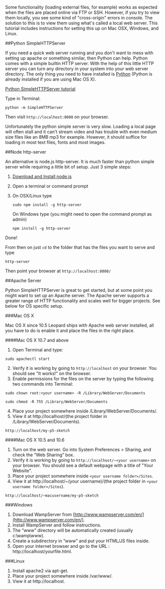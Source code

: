 Some functionality (loading external files, for example) works as expected when the files are placed online via FTP or SSH. However, if you try to view them locally, you see some kind of "cross-origin" errors in console. The solution to this is to view them using what's called a local web server. This tutorial includes instructions for setting this up on Mac OSX, Windows, and Linux.

##Python SimpleHTTPServer

If you need a quick web server running and you don't want to mess with setting up apache or something similar, then Python can help. Python comes with a simple builtin HTTP server. With the help of this little HTTP server you can turn any directory in your system into your web server directory. The only thing you need to have installed is [Python](https://www.python.org/downloads/) (Python is already installed if you are using Mac OS X).

[Python SimpleHTTPServer tutorial](https://github.com/lmccart/itp-creative-js/wiki/SimpleHTTPServer)

Type in Terminal:
```
python -m SimpleHTTPServer
```

Then visit `http://localhost:8000` on your browser.

Unfortunately the python simple server is very slow. Loading a local page will often stall and it can't stream video and has trouble with even medium size files like an 8MB mp3 for example. However, it should suffice for loading in most text files, fonts and most images.

##Node http-server

An alternative is node.js http-server. It is much faster than python simple server while requiring a little bit of setup. Just 3 simple steps:

1.  [Download and Install node.js](http://nodejs.org/download)
2.  Open a terminal or command prompt 
3.  On OSX/Linux type

        sudo npm install -g http-server

    On Windows type (you might need to open the command prompt as admin)

        npm install -g http-server
 
Done!

From then on just `cd` to the folder that has the files you want to serve and type 

    http-server

Then point your browser at `http://localhost:8080/`

##Apache Server

Python SimpleHTTPServer is great to get started, but at some point you might want to set up an Apache server. The Apache server supports a greater range of HTTP functionality and scales well for bigger projects. See below for OS specific setup.

###Mac OS X

Mac OS X since 10.5 Leopard ships with Apache web server installed, all you have to do is enable it and place the files in the right place.

####Mac OS X 10.7 and above

1. Open Terminal and type:
```
sudo apachectl start
```
2. Verify it is working by going to `http://localhost` on your browser. You should see "It works!" on the browser.
3. Enable permissions for the files on the server by typing the following two commands into Terminal:
```
sudo chown root:<your username> -R /Library/WebServer/Documents

sudo chmod -R 755 /Library/WebServer/Documents
```
4. Place your project somewhere inside /Library/WebServer/Documents/.
5. View it at http://localhost/(the project folder in /Library/WebServer/Documents).
```
http://localhost/my-p5-sketch
```

####Mac OS X 10.5 and 10.6

1. Turn on the web server. Go into Sys­tem Pref­er­ences > Shar­ing, and check the “Web Shar­ing” box.
2. Verify it is working by going to `http://localhost/~<your username>` on your browser. You should see a default webpage with a title of "Your Website".
3. Place your project somewhere inside `<your username folder>/Sites`.
4. View it at http://localhost/~(your username)/(the project folder in `<your username folder>/Sites`).
```
http://localhost/~macusername/my-p5-sketch
```

###Windows

1. Download WampServer from [http://www.wampserver.com/en/](http://www.wampserver.com/en/).
2. Install WampServer and follow instructions.
3. The “www” directory will be automatically created (usually c:\wamp\www).
4. Create a subdirectory in “www” and put your HTML/JS files inside.
5. Open your internet browser and go to the URL : http://localhost/yourfile.html.


###Linux

1. Install apache2 via apt-get.
2. Place your project somewhere inside /var/www/.
3. View it at http://localhost.
